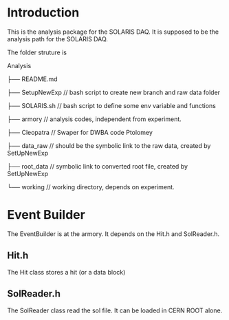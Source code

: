 # Introduction

This is the analysis package for the SOLARIS DAQ. It is supposed to be the analysis path for the SOLARIS DAQ. 

The folder struture is

Analysis

├── README.md

├── SetupNewExp // bash script to create new branch and raw data folder

├── SOLARIS.sh // bash script to define some env variable and functions

├── armory // analysis codes, independent from experiment.

├── Cleopatra // Swaper for DWBA code Ptolomey

├── data_raw // should be the symbolic link to the raw data, created by SetUpNewExp

├── root_data // symbolic link to converted root file, created by SetUpNewExp

└── working // working directory, depends on experiment.

# Event Builder

The EventBuilder is at the armory. It depends on the Hit.h and SolReader.h.

## Hit.h

The Hit class stores a hit (or a data block)

## SolReader.h

The SolReader class read the sol file. It can be loaded in CERN ROOT alone. 
